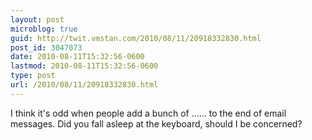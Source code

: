 ```yaml
---
layout: post
microblog: true
guid: http://twit.vmstan.com/2010/08/11/20918332830.html
post_id: 3047073
date: 2010-08-11T15:32:56-0600
lastmod: 2010-08-11T15:32:56-0600
type: post
url: /2010/08/11/20918332830.html
---
```

I think it's odd when people add a bunch of ...... to the end of email messages. Did you fall asleep at the keyboard, should I be concerned?
